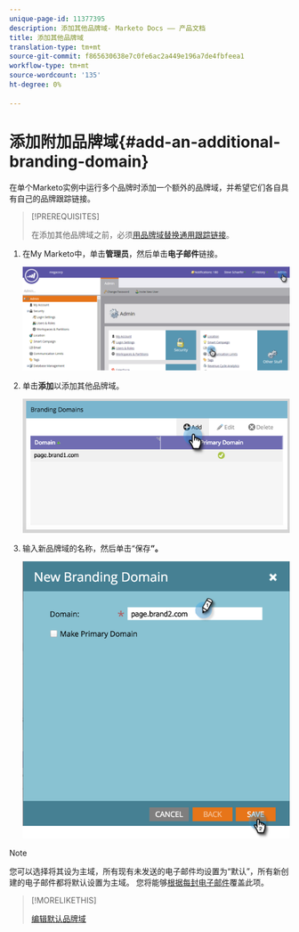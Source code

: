 ```yaml
---
unique-page-id: 11377395
description: 添加其他品牌域- Marketo Docs —— 产品文档
title: 添加其他品牌域
translation-type: tm+mt
source-git-commit: f865630638e7c0fe6ac2a449e196a7de4fbfeea1
workflow-type: tm+mt
source-wordcount: '135'
ht-degree: 0%

---
```



# 添加附加品牌域{#add-an-additional-branding-domain}

在单个Marketo实例中运行多个品牌时添加一个额外的品牌域，并希望它们各自具有自己的品牌跟踪链接。

>[!PREREQUISITES]
>
>在添加其他品牌域之前，必须[用品牌域替换通用跟踪链接](/help/marketo/product-docs/administration/email-setup/add-multiple-branding-domains/edit-your-default-branding-domain.md)。

1. 在My Marketo中，单击&#x200B;**管理员**，然后单击&#x200B;**电子邮件**&#x200B;链接。

   ![](assets/image2016-6-29-16-3a42-3a20.png)

1. 单击&#x200B;**添加**&#x200B;以添加其他品牌域。

   ![](assets/two.png)

1. 输入新品牌域的名称，然后单击“保存&#x200B;**”。**

   ![](assets/three.png)

>[!NOTE]
>
>您可以选择将其设为主域，所有现有未发送的电子邮件均设置为“默认”，所有新创建的电子邮件都将默认设置为主域。 您将能够[根据每封电子邮件](/help/marketo/product-docs/administration/email-setup/add-multiple-branding-domains/overwrite-primary-domain-for-emails.md)覆盖此项。

>[!MORELIKETHIS]
>
>[编辑默认品牌域](/help/marketo/product-docs/administration/email-setup/add-multiple-branding-domains/edit-your-default-branding-domain.md)

